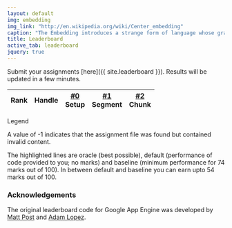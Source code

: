 ```yaml
---
layout: default
img: embedding
img_link: "http://en.wikipedia.org/wiki/Center_embedding"
caption: "The Embedding introduces a strange form of language whose grammar can be 'self-embedded' by computers."
title: Leaderboard
active_tab: leaderboard
jquery: true
---
```


Submit your assignments [here]({{ site.leaderboard }}). Results will be updated in a few minutes.

<img src="{{ site.baseurl }}/assets/img/ajax-loader.gif" id="loader" style="display:none"/>

<table class="table table-hover table-condensed">
  <thead>
    <tr>
      <th>
        Rank
      </th>
      <th>
        Handle
      </th>
      <th class="text-right">
        <a href="hw0.html">#0</a><br/><span class="small text-muted">Setup</span>
      </th>
      <th class="text-right">
        <a href="hw1.html">#1</a><br/><span class="small text-muted">Segment</span>
      </th>
      <th class="text-right">
        <a href="hw2.html">#2</a><br/><span class="small text-muted">Chunk</span>
      </th>
      <!--
      <th class="text-right">
        <a href="hw3.html">#3</a><br/><span class="small text-muted">Align</span>
      </th>
      <th class="text-right">
        <a href="hw4.html">#4</a><br/><span class="small text-muted">Decode</span>
      </th>
      <th class="text-right">
        <a href="hw5.html">#5</a><br/><span class="small text-muted">Rerank</span>
      </th>
      -->
    </tr>
  </thead>
  <tbody>
  </tbody>
</table>

<script type="text/javascript" src="leaderboard-code.js"></script>

<div class="panel panel-default"> 
<div class="panel-heading">Legend</div> 

<div class="panel-body"> 

<p>A value of -1 indicates that the assignment file was found but
contained invalid content.</p>

<p>The highlighted lines are <span class="text-success">oracle (best possible)</span>,
<span class="text-danger">default (performance of code provided to you; no marks)</span> and <span class="text-warning">baseline (minimum performance for 74 marks out of 100)</span>. In between <span class="text-danger">default</span> and <span class="text-warning">baseline</span> you can earn upto 54 marks out of 100.</p>

</div>

</div>

### Acknowledgements

The original leaderboard code for Google App Engine was developed by [Matt Post](https://github.com/mjpost) and [Adam Lopez](https://github.com/alopez).

